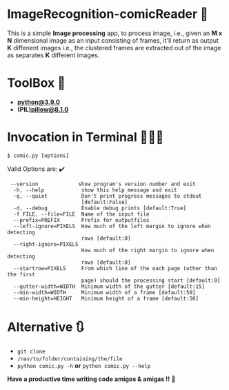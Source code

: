 # ImageRecognition-comicReader 🔭
This is a simple **Image processing** app, to process image, i.e., given an **M x N** dimensional image as an input consisting of frames, it'll return as output **K** diffenent images i.e., the clustered frames are extracted out of the image as separates **K** different images.

# ToolBox 🧰
* **python@3.9.0**
* **(PIL)pillow@8.1.0**

# Invocation in Terminal 🏃🏻‍♂️
`$ comic.py [options]`

Valid Options are: ✔️
```
 --version             show program's version number and exit
  -h, --help            show this help message and exit
  -q, --quiet           Don't print progress messages to stdout
                        [default:False]
  -d, --debug           Enable debug prints [default:True]
  -f FILE, --file=FILE  Name of the input file
  --prefix=PREFIX       Prefix for outputfiles
  --left-ignore=PIXELS  How much of the left margin to ignore when detecting
                        rows [default:0]
  --right-ignore=PIXELS
                        How much of the right margin to ignore when detecting
                        rows [default:0]
  --startrow=PIXELS     From which line of the each page (other than the first
                        page) should the processing start [default:0]
  --gutter-width=WIDTH  Minimum width of the gutter [default:15]
  --min-width=WIDTH     Minimum width of a frame [default:50]
  --min-height=HEIGHT   Minimum height of a frame [default:50]
```

# Alternative 🔃
- `git clone`
- `/nav/to/folder/containing/the/file`
- `python comic.py -h`  **or**  `python comic.py --help`

**Have a productive time writing code amigos & amigas !!** 🧸
